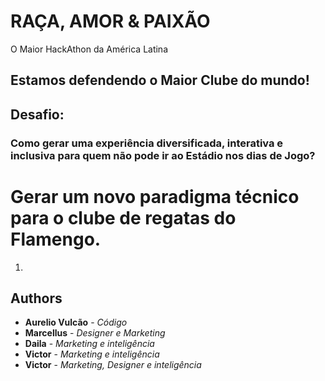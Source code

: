 # RAÇA, AMOR & PAIXÃO
O Maior HackAthon da América Latina
## Estamos defendendo o Maior Clube do mundo!
<h2>Desafio: </h2>

### Como gerar uma experiência diversificada, interativa e inclusiva para quem não pode ir ao Estádio nos dias de Jogo? 
 
# Gerar um novo paradigma técnico para o clube de regatas do Flamengo.<br>
1. 

## Authors

* **Aurelio Vulcão** - *Código* 
* **Marcellus** - *Designer e Marketing* 
*  **Daila** - *Marketing e inteligência*
*  **Victor** - *Marketing e inteligência*
*  **Victor** - *Marketing, Designer e inteligência*


